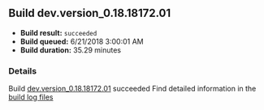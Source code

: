 ## Build dev.version_0.18.18172.01
- **Build result:** `succeeded`
- **Build queued:** 6/21/2018 3:00:01 AM
- **Build duration:** 35.29 minutes
### Details
Build [dev.version_0.18.18172.01](https://winappstudio.visualstudio.com/web/build.aspx?pcguid=a4ef43be-68ce-4195-a619-079b4d9834c2&builduri=vstfs%3a%2f%2f%2fBuild%2fBuild%2f25909) succeeded
Find detailed information in the [build log files](https://uwpctdiags.blob.core.windows.net/buildlogs/dev.version_0.18.18172.01_logs.zip)
